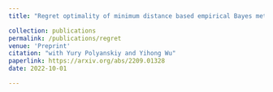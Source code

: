 ```yaml
---
title: "Regret optimality of minimum distance based empirical Bayes methods for the Poisson model"

collection: publications
permalink: /publications/regret
venue: 'Preprint'
citation: "with Yury Polyanskiy and Yihong Wu"
paperlink: https://arxiv.org/abs/2209.01328
date: 2022-10-01

---
```

